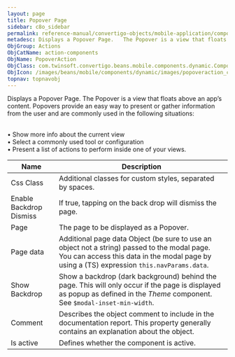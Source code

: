 ```yaml
---
layout: page
title: Popover Page
sidebar: c8o_sidebar
permalink: reference-manual/convertigo-objects/mobile-application/components/action-components/popover-page/
metadesc: Displays a Popover Page.   The Popover is a view that floats above an app’s content. Popovers provide an easy way to present or gather information fro
ObjGroup: Actions
ObjCatName: action-components
ObjName: PopoverAction
ObjClass: com.twinsoft.convertigo.beans.mobile.components.dynamic.ComponentManager$1
ObjIcon: /images/beans/mobile/components/dynamic/images/popoveraction_color_32x32.png
topnav: topnavobj
---
```

Displays a Popover Page. 
 The Popover is a view that floats above an app’s content. Popovers provide an easy way to present or gather information from the user and are commonly used in the following situations:

<br> • Show more info about the current view<br> • Select a commonly used tool or configuration<br> • Present a list of actions to perform inside one of your views.

Name | Description 
--- | ---
Css Class | Additional classes for custom styles, separated by spaces.
Enable Backdrop Dismiss | If true, tapping on the back drop will dismiss the page.
Page | The page to be displayed as a Popover.
Page data | Additional page data Object (be sure to use an object not a string) passed to the modal page. You can access this data in the modal page by using a (TS) expression <code>this.navParams.data</code>.
Show Backdrop | Show a backdrop (dark background) behind the page. This will only occur if the page is displayed as popup as defined in the <i>Theme</i> component. See <code>$modal-inset-min-width</code>.
Comment | Describes the object comment to include in the documentation report.  This property generally contains an explanation about the object. 
Is active | Defines whether the component is active. 

